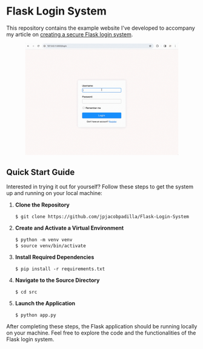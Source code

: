 # Flask Login System

This repository contains the example website I've developed to accompany my article on [creating a secure Flask login system](https://jacobpadilla.com/articles/Python-Flask-Login-System).

<p align="center">
    <img width="80%" src="example.gif" />
</p>


## Quick Start Guide

Interested in trying it out for yourself? Follow these steps to get the system up and running on your local machine:

1. **Clone the Repository**
   ```
   $ git clone https://github.com/jpjacobpadilla/Flask-Login-System
   ```

2. **Create and Activate a Virtual Environment**
   ```
   $ python -m venv venv
   $ source venv/bin/activate
   ```

3. **Install Required Dependencies**
   ```
   $ pip install -r requirements.txt
   ```

4. **Navigate to the Source Directory**
   ```
   $ cd src
   ```

5. **Launch the Application**
   ```
   $ python app.py
   ```

After completing these steps, the Flask application should be running locally on your machine. Feel free to explore the code and the functionalities of the Flask login system.
